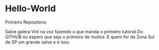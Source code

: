 # Hello-World
Primeiro Repositorio

Salve galera Viní na voz fazendo o que manda o primeiro tutorial 
Do GITHUB eu espero que seja o primeiro de muitos.
E quem for da Zona Sul de SP um grande salve e é isso.
